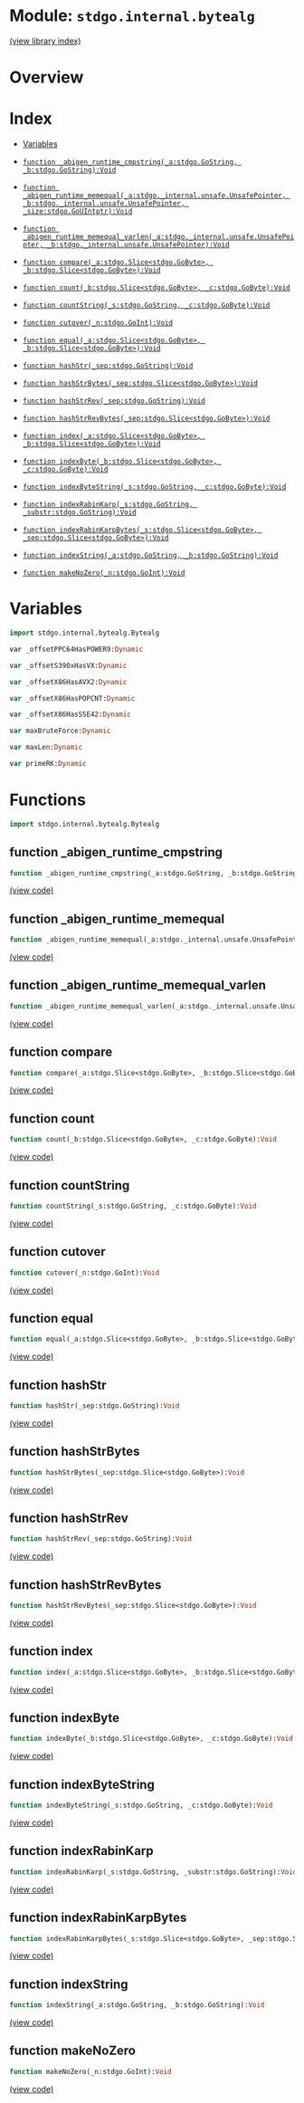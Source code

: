 # Module: `stdgo.internal.bytealg`

[(view library index)](../../stdgo.md)


# Overview


# Index


- [Variables](<#variables>)

- [`function _abigen_runtime_cmpstring(_a:stdgo.GoString, _b:stdgo.GoString):Void`](<#function-_abigen_runtime_cmpstring>)

- [`function _abigen_runtime_memequal(_a:stdgo._internal.unsafe.UnsafePointer, _b:stdgo._internal.unsafe.UnsafePointer, _size:stdgo.GoUIntptr):Void`](<#function-_abigen_runtime_memequal>)

- [`function _abigen_runtime_memequal_varlen(_a:stdgo._internal.unsafe.UnsafePointer, _b:stdgo._internal.unsafe.UnsafePointer):Void`](<#function-_abigen_runtime_memequal_varlen>)

- [`function compare(_a:stdgo.Slice<stdgo.GoByte>, _b:stdgo.Slice<stdgo.GoByte>):Void`](<#function-compare>)

- [`function count(_b:stdgo.Slice<stdgo.GoByte>, _c:stdgo.GoByte):Void`](<#function-count>)

- [`function countString(_s:stdgo.GoString, _c:stdgo.GoByte):Void`](<#function-countstring>)

- [`function cutover(_n:stdgo.GoInt):Void`](<#function-cutover>)

- [`function equal(_a:stdgo.Slice<stdgo.GoByte>, _b:stdgo.Slice<stdgo.GoByte>):Void`](<#function-equal>)

- [`function hashStr(_sep:stdgo.GoString):Void`](<#function-hashstr>)

- [`function hashStrBytes(_sep:stdgo.Slice<stdgo.GoByte>):Void`](<#function-hashstrbytes>)

- [`function hashStrRev(_sep:stdgo.GoString):Void`](<#function-hashstrrev>)

- [`function hashStrRevBytes(_sep:stdgo.Slice<stdgo.GoByte>):Void`](<#function-hashstrrevbytes>)

- [`function index(_a:stdgo.Slice<stdgo.GoByte>, _b:stdgo.Slice<stdgo.GoByte>):Void`](<#function-index>)

- [`function indexByte(_b:stdgo.Slice<stdgo.GoByte>, _c:stdgo.GoByte):Void`](<#function-indexbyte>)

- [`function indexByteString(_s:stdgo.GoString, _c:stdgo.GoByte):Void`](<#function-indexbytestring>)

- [`function indexRabinKarp(_s:stdgo.GoString, _substr:stdgo.GoString):Void`](<#function-indexrabinkarp>)

- [`function indexRabinKarpBytes(_s:stdgo.Slice<stdgo.GoByte>, _sep:stdgo.Slice<stdgo.GoByte>):Void`](<#function-indexrabinkarpbytes>)

- [`function indexString(_a:stdgo.GoString, _b:stdgo.GoString):Void`](<#function-indexstring>)

- [`function makeNoZero(_n:stdgo.GoInt):Void`](<#function-makenozero>)

# Variables


```haxe
import stdgo.internal.bytealg.Bytealg
```


```haxe
var _offsetPPC64HasPOWER9:Dynamic
```


```haxe
var _offsetS390xHasVX:Dynamic
```


```haxe
var _offsetX86HasAVX2:Dynamic
```


```haxe
var _offsetX86HasPOPCNT:Dynamic
```


```haxe
var _offsetX86HasSSE42:Dynamic
```


```haxe
var maxBruteForce:Dynamic
```


```haxe
var maxLen:Dynamic
```


```haxe
var primeRK:Dynamic
```


# Functions


```haxe
import stdgo.internal.bytealg.Bytealg
```


## function \_abigen\_runtime\_cmpstring


```haxe
function _abigen_runtime_cmpstring(_a:stdgo.GoString, _b:stdgo.GoString):Void
```


[\(view code\)](<./Bytealg.hx#L18>)


## function \_abigen\_runtime\_memequal


```haxe
function _abigen_runtime_memequal(_a:stdgo._internal.unsafe.UnsafePointer, _b:stdgo._internal.unsafe.UnsafePointer, _size:stdgo.GoUIntptr):Void
```


[\(view code\)](<./Bytealg.hx#L22>)


## function \_abigen\_runtime\_memequal\_varlen


```haxe
function _abigen_runtime_memequal_varlen(_a:stdgo._internal.unsafe.UnsafePointer, _b:stdgo._internal.unsafe.UnsafePointer):Void
```


[\(view code\)](<./Bytealg.hx#L23>)


## function compare


```haxe
function compare(_a:stdgo.Slice<stdgo.GoByte>, _b:stdgo.Slice<stdgo.GoByte>):Void
```


[\(view code\)](<./Bytealg.hx#L17>)


## function count


```haxe
function count(_b:stdgo.Slice<stdgo.GoByte>, _c:stdgo.GoByte):Void
```


[\(view code\)](<./Bytealg.hx#L19>)


## function countString


```haxe
function countString(_s:stdgo.GoString, _c:stdgo.GoByte):Void
```


[\(view code\)](<./Bytealg.hx#L20>)


## function cutover


```haxe
function cutover(_n:stdgo.GoInt):Void
```


[\(view code\)](<./Bytealg.hx#L26>)


## function equal


```haxe
function equal(_a:stdgo.Slice<stdgo.GoByte>, _b:stdgo.Slice<stdgo.GoByte>):Void
```


[\(view code\)](<./Bytealg.hx#L21>)


## function hashStr


```haxe
function hashStr(_sep:stdgo.GoString):Void
```


[\(view code\)](<./Bytealg.hx#L11>)


## function hashStrBytes


```haxe
function hashStrBytes(_sep:stdgo.Slice<stdgo.GoByte>):Void
```


[\(view code\)](<./Bytealg.hx#L10>)


## function hashStrRev


```haxe
function hashStrRev(_sep:stdgo.GoString):Void
```


[\(view code\)](<./Bytealg.hx#L13>)


## function hashStrRevBytes


```haxe
function hashStrRevBytes(_sep:stdgo.Slice<stdgo.GoByte>):Void
```


[\(view code\)](<./Bytealg.hx#L12>)


## function index


```haxe
function index(_a:stdgo.Slice<stdgo.GoByte>, _b:stdgo.Slice<stdgo.GoByte>):Void
```


[\(view code\)](<./Bytealg.hx#L24>)


## function indexByte


```haxe
function indexByte(_b:stdgo.Slice<stdgo.GoByte>, _c:stdgo.GoByte):Void
```


[\(view code\)](<./Bytealg.hx#L27>)


## function indexByteString


```haxe
function indexByteString(_s:stdgo.GoString, _c:stdgo.GoByte):Void
```


[\(view code\)](<./Bytealg.hx#L28>)


## function indexRabinKarp


```haxe
function indexRabinKarp(_s:stdgo.GoString, _substr:stdgo.GoString):Void
```


[\(view code\)](<./Bytealg.hx#L15>)


## function indexRabinKarpBytes


```haxe
function indexRabinKarpBytes(_s:stdgo.Slice<stdgo.GoByte>, _sep:stdgo.Slice<stdgo.GoByte>):Void
```


[\(view code\)](<./Bytealg.hx#L14>)


## function indexString


```haxe
function indexString(_a:stdgo.GoString, _b:stdgo.GoString):Void
```


[\(view code\)](<./Bytealg.hx#L25>)


## function makeNoZero


```haxe
function makeNoZero(_n:stdgo.GoInt):Void
```


[\(view code\)](<./Bytealg.hx#L16>)


